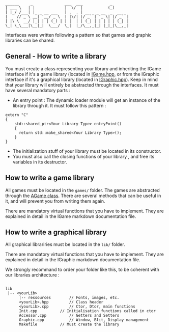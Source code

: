 ```
______     _              ___  ___            _
| ___ \   | |             |  \/  |           (_)
| |_/ /___| |_ _ __ ___   | .  . | __ _ _ __  _  __ _
|    // _ \ __| '__/ _ \  | |\/| |/ _` | '_ \| |/ _` |
| |\ \  __/ |_| | | (_) | | |  | | (_| | | | | | (_| |
\_| \_\___|\__|_|  \___/  \_|  |_/\__,_|_| |_|_|\__,_|

```
Interfaces were written following a pattern so that games and graphic libraries can be shared.

General - How to write a library
----------------------

You must create a class representing your library and inheriting the IGame interface if it's a game library (located in [IGame.hpp](../emulator/Game/IGame.hpp), or from the IGraphic interface if it's a graphical library (located in [IGraphic.hpp](../emulator/Graphic/IGraphic.hpp)).
Keep in mind that your library will entirely be abstracted through the interfaces.
It must have several mandatory parts :
- An entry point : The dynamic loader module will get an instance of the
library through it. It must follow this pattern :
```
extern "C"
{
    std::shared_ptr<Your Library Type> entryPoint()
    {
      return std::make_shared<Your Library Type>();
    }
}
```
- The initialization stuff of your library must be located in its constructor.
- You must also call the closing functions of your library , and free its variables in its destructor.

How to write a game library
----------------------
All games must be located in the `games/` folder.
The games are abstracted through the [AGame class](../emulator/Game/AGame.hpp). There are
several methods that can be useful in it, and will prevent you from writing them again.

There are mandatory virtual functions that you have to implement. They are explained in detail in the IGame markdown documentation file.

How to write a graphical library
----------------------
All graphical librariries must be located in the `lib/` folder.

There are mandatory virtual functions that you have to implement. They are explained in detail in the IGraphic markdown documentation file.

We strongly recommand to order your folder like this, to be coherent with our
libraries architecture :

```

lib
 |-- <yourLib>
	  |-- ressources		// Fonts, images, etc.
	  <yourLib>.hpp			// Class header
	  <yourLib>.cpp			// Ctor, Dtor, main functions
	  Init.cpp			// Initialisation functions called in ctor
	  Accessor.cpp			// Getters and Setters
	  Graphic.cpp			// Window, Blit, Display management
	  Makefile			// Must create the library

```
